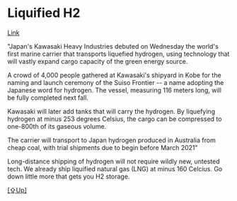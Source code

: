 # Liquified H2

[Link](https://asia.nikkei.com/Business/Energy/World-s-first-liquid-hydrogen-carrier-ship-launches-in-Japan)

"Japan's Kawasaki Heavy Industries debuted on Wednesday the world's
first marine carrier that transports liquefied hydrogen, using
technology that will vastly expand cargo capacity of the green energy
source.

A crowd of 4,000 people gathered at Kawasaki's shipyard in Kobe for
the naming and launch ceremony of the Suiso Frontier -- a name
adopting the Japanese word for hydrogen. The vessel, measuring 116
meters long, will be fully completed next fall.

Kawasaki will later add tanks that will carry the hydrogen. By
liquefying hydrogen at minus 253 degrees Celsius, the cargo can be
compressed to one-800th of its gaseous volume.

The carrier will transport to Japan hydrogen produced in Australia
from cheap coal, with trial shipments due to begin before March 2021"

Long-distance shipping of hydrogen will not require wildly new,
untested tech. We already ship liquified natural gas (LNG) at minus
160 Celcius. Go down little more that gets you H2 storage.

[[⇪Up]](h2-storage.html)
